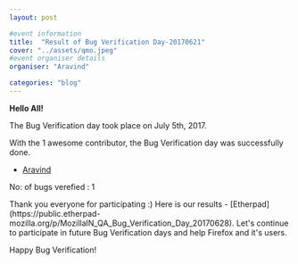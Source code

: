 ```yaml
---
layout: post

#event information
title:  "Result of Bug Verification Day-20170621"
cover: "../assets/qmo.jpeg"
#event organiser details
organiser: "Aravind"

categories: "blog"
---
```


**Hello All!**

<p>The  Bug Verification day took place on July 5th, 2017.</p>
<p>With the 1 awesome contributor, the Bug Verification day was successfully done.</p>

- [Aravind](https://twitter.com/Aravind007Arul)

<p>No: of bugs verefied : 1 </p>
Thank you everyone for participating :)
Here is our results - [Etherpad](https://public.etherpad-mozilla.org/p/MozillaIN_QA_Bug_Verification_Day_20170628). Let's continue to participate in future Bug Verification days and help Firefox and it's users.
<p>Happy Bug Verification!</p>
